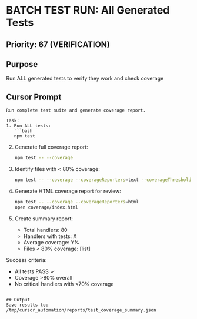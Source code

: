 # BATCH TEST RUN: All Generated Tests

## Priority: 67 (VERIFICATION)

## Purpose
Run ALL generated tests to verify they work and check coverage

## Cursor Prompt

```
Run complete test suite and generate coverage report.

Task:
1. Run ALL tests:
   ```bash
   npm test
   ```

2. Generate full coverage report:
   ```bash
   npm test -- --coverage
   ```

3. Identify files with < 80% coverage:
   ```bash
   npm test -- --coverage --coverageReporters=text --coverageThreshold='{"global":{"lines":80,"branches":80,"functions":80,"statements":80}}'
   ```

4. Generate HTML coverage report for review:
   ```bash
   npm test -- --coverage --coverageReporters=html
   open coverage/index.html
   ```

5. Create summary report:
   - Total handlers: 80
   - Handlers with tests: X
   - Average coverage: Y%
   - Files < 80% coverage: [list]

Success criteria:
- All tests PASS ✓
- Coverage >80% overall
- No critical handlers with <70% coverage
```

## Output
Save results to: /tmp/cursor_automation/reports/test_coverage_summary.json
